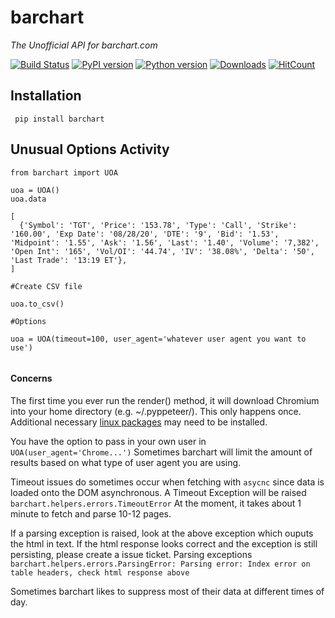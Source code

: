 # barchart
*The Unofficial API for barchart.com*

[![Build Status](https://travis-ci.org/tke578/barchart.svg?branch=master)](https://travis-ci.org/tke578/barchart)
[![PyPI version](https://badge.fury.io/py/barchart.svg)](https://badge.fury.io/py/barchart)
[![Python version](https://img.shields.io/badge/Python-3.8-blue.svg)](https://shields.io/)
[![Downloads](https://pepy.tech/badge/barchart)](https://pepy.tech/project/barchart)
[![HitCount](http://hits.dwyl.com/tke578/barchart.svg)](http://hits.dwyl.com/tke578/barchart)



Installation
-----


``` pip install barchart```


Unusual Options Activity
-----

````
from barchart import UOA

uoa = UOA()
uoa.data 

[
  {'Symbol': 'TGT', 'Price': '153.78', 'Type': 'Call', 'Strike': '160.00', 'Exp Date': '08/28/20', 'DTE': '9', 'Bid': '1.53', 'Midpoint': '1.55', 'Ask': '1.56', 'Last': '1.40', 'Volume': '7,382', 'Open Int': '165', 'Vol/OI': '44.74', 'IV': '38.08%', 'Delta': '50', 'Last Trade': '13:19 ET'},
]

#Create CSV file

uoa.to_csv()

#Options

uoa = UOA(timeout=100, user_agent='whatever user agent you want to use')


````
#### Concerns
The first time you ever run the render() method, it will download Chromium into your home directory (e.g. ~/.pyppeteer/). This only happens once.
Additional necessary [linux packages](https://github.com/miyakogi/pyppeteer/issues/60) may need to be installed.

You have the option to pass in your own user in `UOA(user_agent='Chrome...')`
Sometimes barchart will limit the amount of results based on what type of user agent you are using.


Timeout issues do sometimes occur when fetching  with `asycnc` since data is loaded onto the DOM asynchronous.
A Timeout Exception will be raised `barchart.helpers.errors.TimeoutError`
At the moment, it takes about 1 minute to fetch and parse 10-12 pages.

If a parsing exception is raised, look at the above exception which ouputs the html in text. If the html response looks correct and the exception is still
persisting, please create a issue ticket.
Parsing exceptions `barchart.helpers.errors.ParsingError: Parsing error: Index error on table headers, check html response above`
 
Sometimes barchart likes to suppress most of their data at different times of day.



 
